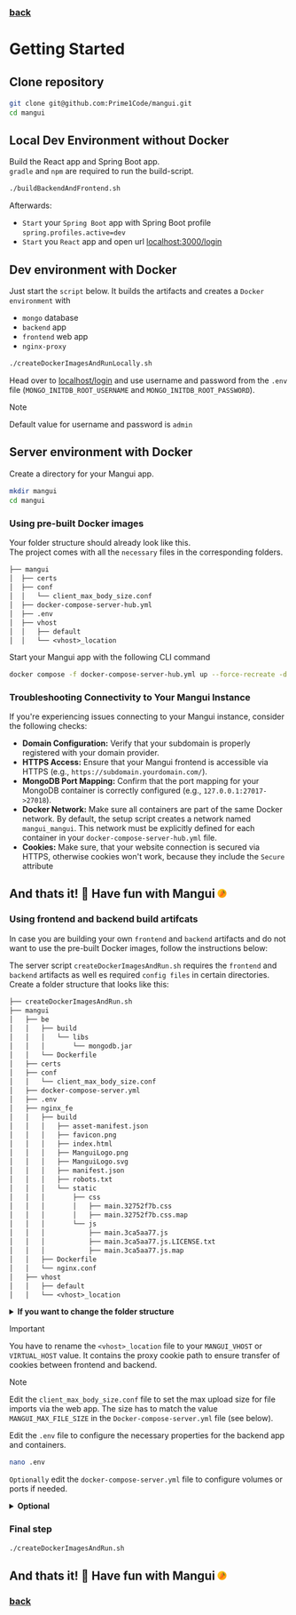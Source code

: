 ### [back](../README.md)

# Getting Started

## Clone repository

```sh
git clone git@github.com:Prime1Code/mangui.git
cd mangui
```

## Local Dev Environment without Docker

Build the React app and Spring Boot app. <br>
`gradle` and `npm` are required to run the build-script.
```sh
./buildBackendAndFrontend.sh
```

Afterwards:<br>

* `Start` your `Spring Boot` app with Spring Boot profile `spring.profiles.active=dev`
* `Start` you `React` app and open url [localhost:3000/login](localhost:3000/login)

## Dev environment with Docker

Just start the `script` below. It builds the artifacts and creates a `Docker environment` with

* `mongo` database
* `backend` app
* `frontend` web app
* `nginx-proxy`

```sh
./createDockerImagesAndRunLocally.sh
```

Head over to [localhost/login](localhost/login) and use username and password from the `.env`
file (`MONGO_INITDB_ROOT_USERNAME` and `MONGO_INITDB_ROOT_PASSWORD`). <br>

> [!NOTE]  
> Default value for username and password is `admin`

## Server environment with Docker
Create a directory for your Mangui app.
```sh
mkdir mangui
cd mangui
```

### Using pre-built Docker images

Your folder structure should already look like this. <br>
The project comes with all the `necessary` files in the corresponding folders.

```
├── mangui
│  ├── certs
│  ├── conf
│  │   └── client_max_body_size.conf
│  ├── docker-compose-server-hub.yml
│  ├── .env
│  ├── vhost
│  │   ├── default
│  │   └── <vhost>_location
```

Start your Mangui app with the following CLI command
```sh
docker compose -f docker-compose-server-hub.yml up --force-recreate -d
```

### Troubleshooting Connectivity to Your Mangui Instance

If you're experiencing issues connecting to your Mangui instance, consider the following checks:

- **Domain Configuration:** Verify that your subdomain is properly registered with your domain provider.
- **HTTPS Access:** Ensure that your Mangui frontend is accessible via HTTPS (e.g., `https://subdomain.yourdomain.com/`).
- **MongoDB Port Mapping:** Confirm that the port mapping for your MongoDB container is correctly configured (e.g., `127.0.0.1:27017->27018`).
- **Docker Network:** Make sure all containers are part of the same Docker network. By default, the setup script creates a network named `mangui_mangui`. This network must be explicitly defined for each container in your `docker-compose-server-hub.yml` file.
- **Cookies:** Make sure, that your website connection is secured via HTTPS, otherwise cookies won't work, because they include the `Secure` attribute

## And thats it! 🎉 Have fun with Mangui <img src="../screenshots/ManguiLogo.svg" width="16px"/>


### Using frontend and backend build artifcats

In case you are building your own `frontend` and `backend` artifacts and do not want to use the pre-built Docker images, follow the instructions below:<br>

The server script `createDockerImagesAndRun.sh` requires the `frontend` and `backend` artifacts as well es
required `config files` in certain directories.<br>
Create a folder structure that looks like this:

```
├── createDockerImagesAndRun.sh
├── mangui
│   ├── be
│   │   ├── build
│   │   │   └── libs
│   │   │       └── mongodb.jar
│   │   └── Dockerfile
│   ├── certs
│   ├── conf
│   │   └── client_max_body_size.conf
│   ├── docker-compose-server.yml
│   ├── .env
│   ├── nginx_fe
│   │   ├── build
│   │   │   ├── asset-manifest.json
│   │   │   ├── favicon.png
│   │   │   ├── index.html
│   │   │   ├── ManguiLogo.png
│   │   │   ├── ManguiLogo.svg
│   │   │   ├── manifest.json
│   │   │   ├── robots.txt
│   │   │   └── static
│   │   │       ├── css
│   │   │       │   ├── main.32752f7b.css
│   │   │       │   ├── main.32752f7b.css.map
│   │   │       └── js
│   │   │           ├── main.3ca5aa77.js
│   │   │           ├── main.3ca5aa77.js.LICENSE.txt
│   │   │           ├── main.3ca5aa77.js.map
│   │   ├── Dockerfile
│   │   └── nginx.conf
│   ├── vhost
│   │   ├── default
│   │   └── <vhost>_location
```
<details>
  <summary><strong>If you want to change the folder structure</strong></summary>

```sh
nano createDockerImagesAndRun.sh
```

</details>

> [!IMPORTANT]  
> You have to rename the `<vhost>_location` file to your `MANGUI_VHOST` or `VIRTUAL_HOST` value.
> It contains the proxy cookie path to ensure transfer of cookies between frontend and backend.

> [!NOTE]  
> Edit the `client_max_body_size.conf` file to set the max upload size for file imports via the web app.
> The size has to match the value `MANGUI_MAX_FILE_SIZE` in the `Docker-compose-server.yml` file (see below).


Edit the `.env` file to configure the necessary properties for the backend app and containers.<br>

```sh
nano .env
```

`Optionally` edit the `docker-compose-server.yml` file to configure volumes or ports if needed.
<details>
  <summary><strong>Optional</strong></summary>

```sh
nano docker-compose-server.yml
```

</details>

### Final step

```sh
./createDockerImagesAndRun.sh
```

## And thats it! 🎉 Have fun with Mangui <img src="../screenshots/ManguiLogo.svg" width="16px"/>

### [back](../README.md)
